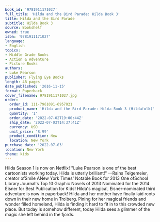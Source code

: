 ```yaml
---
book_id: '9781911171027'
full_title: 'Hilda and the Bird Parade: Hilda Book 3'
title: Hilda and the Bird Parade
subtitle: Hilda Book 3
source: Bookshelf
owned: true
isbn: '9781911171027'
language:
- English
topics:
- Middle Grade Books
- Action & Adventure
- Picture Books
authors:
- Luke Pearson
publisher: Flying Eye Books
length: 48 pages
date_published: '2016-11-15'
format: Paperback
cover_filename: 9781911171027.jpg
order:
  order_id: 111-7961091-6957821
  product_name: 'Hilda and the Bird Parade: Hilda Book 3 (Hildafolk)'
  quantity: '1'
  order_date: '2022-07-02T19:00:44Z'
  ship_date: '2022-07-03T14:37:41Z'
  currency: USD
  unit_price: '8.99'
  product_condition: New
  location: New York
purchase_date: '2022-07-03'
location: New York
theme: kids
---
```

Hilda Season 1 is now on Netflix!
"Luke Pearson is one of the best cartoonists working today. Hilda is utterly brilliant!"
—Raina Telgemeier, creator ofSmile
ANew York Times' Notable Book for 2013
One ofSchool Library Journal's Top 10 Graphic Novels of 2013
Nominated for the 2014 Eisner for Best Publication for Kids!
Hilda's magical, Eisner-nominated third adventure is now in paperback!
Hilda and her mother have finally laid roots down in their new home in Trolberg. Pining for her magical friends and wonder filled homeland, Hilda is finding it hard to fit in to this crowded new place. But today is somehow different, today Hilda sees a glimmer of the magic she left behind in the fjords.
